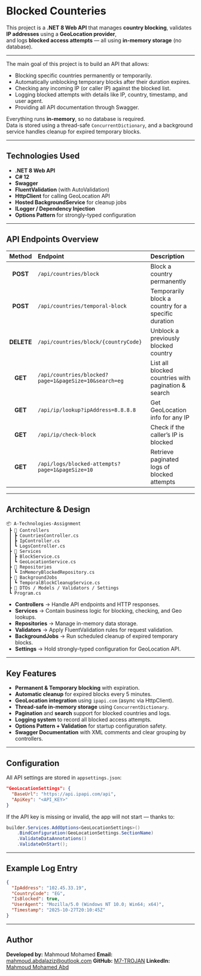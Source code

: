 # Blocked Counteries

This project is a **.NET 8 Web API** that manages **country blocking**, validates **IP addresses** using a **GeoLocation provider**,  
and logs **blocked access attempts** — all using **in-memory storage** (no database).

---

The main goal of this project is to build an API that allows:
- Blocking specific countries permanently or temporarily.
- Automatically unblocking temporary blocks after their duration expires.
- Checking any incoming IP (or caller IP) against the blocked list.
- Logging blocked attempts with details like IP, country, timestamp, and user agent.
- Providing all API documentation through Swagger.

Everything runs **in-memory**, so no database is required.  
Data is stored using a thread-safe `ConcurrentDictionary`, and a background service handles cleanup for expired temporary blocks.

---

## Technologies Used

- **.NET 8 Web API**
- **C# 12**
- **Swagger**
- **FluentValidation** (with AutoValidation)
- **HttpClient** for calling GeoLocation API
- **Hosted BackgroundService** for cleanup jobs
- **ILogger / Dependency Injection**
- **Options Pattern** for strongly-typed configuration

---

## API Endpoints Overview

|   Method   | Endpoint                                              | Description                                         |
| :--------: | :---------------------------------------------------- | :-------------------------------------------------- |
|  **POST**  | `/api/countries/block`                                | Block a country permanently                         |
|  **POST**  | `/api/countries/temporal-block`                       | Temporarily block a country for a specific duration |
| **DELETE** | `/api/countries/block/{countryCode}`                  | Unblock a previously blocked country                |
|   **GET**  | `/api/countries/blocked?page=1&pageSize=10&search=eg` | List all blocked countries with pagination & search |
|   **GET**  | `/api/ip/lookup?ipAddress=8.8.8.8`                    | Get GeoLocation info for any IP                     |
|   **GET**  | `/api/ip/check-block`                                 | Check if the caller’s IP is blocked                 |
|   **GET**  | `/api/logs/blocked-attempts?page=1&pageSize=10`       | Retrieve paginated logs of blocked attempts         |

---

## Architecture & Design

```
📦 A-Technologies-Assignment
 ┣ 📁 Controllers
 ┃ ┣ CountriesController.cs
 ┃ ┣ IpController.cs
 ┃ ┗ LogsController.cs
 ┣ 📁 Services
 ┃ ┣ BlockService.cs
 ┃ ┗ GeoLocationService.cs
 ┣ 📁 Repositories
 ┃ ┗ InMemoryBlockedRepository.cs
 ┣ 📁 BackgroundJobs
 ┃ ┗ TemporalBlockCleanupService.cs
 ┣ 📁 DTOs / Models / Validators / Settings
 ┗ Program.cs
```

* **Controllers** → Handle API endpoints and HTTP responses.
* **Services** → Contain business logic for blocking, checking, and Geo lookups.
* **Repositories** → Manage in-memory data storage.
* **Validators** → Apply FluentValidation rules for request validation.
* **BackgroundJobs** → Run scheduled cleanup of expired temporary blocks.
* **Settings** → Hold strongly-typed configuration for GeoLocation API.

---

## Key Features

* **Permanent & Temporary blocking** with expiration.
* **Automatic cleanup** for expired blocks every 5 minutes.
* **GeoLocation integration** using `ipapi.com` (async via HttpClient).
* **Thread-safe in-memory storage** using `ConcurrentDictionary`.
* **Pagination** and **search** support for blocked countries and logs.
* **Logging system** to record all blocked access attempts.
* **Options Pattern + Validation** for startup configuration safety.
* **Swagger Documentation** with XML comments and clear grouping by controllers.

---

## Configuration

All API settings are stored in `appsettings.json`:

```json
"GeoLocationSettings": {
  "BaseUrl": "https://api.ipapi.com/api",
  "ApiKey": "<API_KEY>"
}
```

If the API key is missing or invalid, the app will not start — thanks to:

```csharp
builder.Services.AddOptions<GeoLocationSettings>()
    .BindConfiguration(GeoLocationSettings.SectionName)
    .ValidateDataAnnotations()
    .ValidateOnStart();
```

---

## Example Log Entry

```json
{
  "IpAddress": "102.45.33.19",
  "CountryCode": "EG",
  "IsBlocked": true,
  "UserAgent": "Mozilla/5.0 (Windows NT 10.0; Win64; x64)",
  "Timestamp": "2025-10-27T20:10:45Z"
}
```

---

## Author

**Developed by:** Mahmoud Mohamed
**Email:** [mahmoud.abdalaziz@outlook.com](mailto:mahmoud.abdalaziz@outlook.com)
**GitHub:** [M7-TROJAN](https://github.com/M7-TROJAN)
**LinkedIn:** [Mahmoud Mohamed Abd](https://www.linkedin.com/in/mahmoud-mohamed-abd)
